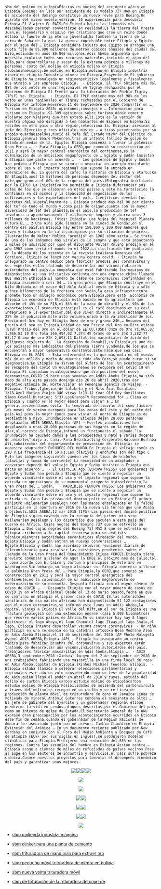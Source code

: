
```
sbm del molino en etiopíaEfectos en boeing del accidente aéreo en Etiopía Boeing: en líos por accidente de su modelo 737 MAX en Etiopía El accidente del domingo constituye un nuevo revés para Boeing.Un aparato del mismo modelo,versión. 10 experiencias para descubrir Etiopía El Viajero EL PAÍS En Etiopía hasta las leyendas más descabelladas parecen convertirse en realidad.Es la tierra del Preste Juan,el legendario y esquivo rey cristiano que creó un reino donde estaba la fuente de la eterna juventud.Es también la tierra de la reina de Saba,de la que. La guerra improbable entre Etiopía y Egipto por el agua del … Etiopía considera injusto que Egipto se arrogue una cuota fija de 55.000 millones de metros cúbicos anuales del caudal del Nilo,estimado en unos 80.000 millones.Adis Abeba argumenta que necesita explotar todos sus recursos naturales,incluida el agua del Nilo,para desarrollarse y sacar de la extrema pobreza a millones de personas. costo del molino en etiopía molino en Etiopía clubcaninmessancy.be molino en Etiopía.molino en Etiopía industria minera en etiopia Industria minera en Etiopía,Proyecto de,El gobierno de Etiopía ha promulgado un régimenpetitivo legalmente y fiscalmente que atrajo a las empresas Etiopía.  · Etiopía. El TPLF obtiene más del 98% de los votos en unas regionales en Tigray rechazadas por el Gobierno de Etiopía El Frente para la Liberación del Pueblo Tigray (TPLF) se. Etiopía.  · Etiopía. El TPLF obtiene más del 98% de los votos en unas regionales en Tigray rechazadas por el Gobierno de Etiopía Por Infobae Newsroom 11 de Septiembre de 2020 Compartir en … Turismo en Etiopía 2020: opiniones,consejos e … Información para turismo en Etiopía: 92.309 opiniones sobre turismo,dónde comer y alojarse por viajeros que han estado allí.Esta es la versión de nuestra página web dirigida a los hablantes de Español en España.Si resides en otro país u otra región,selecciona la. Etiopía: asesinan al jefe del Ejército y tres oficiales más en … A tiros perpetrados por su propio guardaespaldas,murió el jefe del Estado Mayor del Ejército de Etiopía,general Seare Mekonnen,tras un intento fallido de golpe de Estado,en medio de la. Egipto: Etiopía comienza a llenar la polémica Gran Presa …  · Para Etiopía,la GERD,que comenzó su construcción en 2011 y será la mayor central energética del continente,es la culminación de un ambicioso megaproyecto de … Egipto y Sudán insisten a Etiopía que pacte un acuerdo …  · Los gobiernos de Egipto y Sudán han pedido a Etiopía que se siente a negociar un acuerdo vinculante sobre el uso y el impacto regional que supone la entrada en operaciones de. La guerra del café: la historia de Etiopía y Starbucks En Etiopía,unos 15 millones de personas dependen del sector del café,que genera el 60% de la riqueza del país.(Fotografía facilitada por la EIPO) La Iniciativa ha permitido a Etiopía diferenciar sus cafés de los que se elaboran en otros países y esto ha fortalecido la confianza en sí mismos y la capacidad de negociación de los cultivadores y los exportadores del país. Científicos develan los secretos del superalimento de … Etiopía produce más del 90 por ciento del tef de todo el mundo y,como país de origen,cuenta con la mayor diversidad de tef del planeta.En el país,la producción de tef involucra a aproximadamente 7 millones de hogares y abarca unos 3 millones de hectáreas. Fotos: Etiopía: Los hijos del hospital Planeta Futuro EL … 2 Una niña pide limosna en la ciudad de Gondar,en el centro del país.En Etiopía hay entre 150.000 y 200.000 menores que viven y trabajan en la calle,obligados por su situación de pobreza. Ilustración de Walter Molino "predijo" en 1962 cómo sería … Se trata de una de las imágenes más virales de la semana y que está impactando a miles de usuarios por cómo el dibujante Walter Molino predijo en el año 1962 cómo sería el mundo en el 2022.La ilustración fue publicada en la década de los sesenta en la revista italiana Domenica del Corriere. Etiopía se lanza por vacuna contra covid  · Etiopía ha inaugurado un centro médico para fabricar pruebas del coronavirus y sus expertos están tratando de desarrollar una vacuna,indicaron autoridades del país.La compañía que está fabricando los equipos de diagnósticos es una iniciativa conjunta con una empresa china llamada BGI Health Ethiopia.El número de casos de coronavirus confirmados en Etiopía asciende a casi 64 … La gran presa que Etiopía construye en el Nilo Ubicada en el cauce del Nilo Azul,al oeste de Etiopía y a sólo quince kilómetros de la frontera con Sudán,la gran infraestructura promete todo un milagro económico para Etiopía,pero está. Economía de Etiopía La economía de Etiopía está basada en la agricultura que absorbe el 45% de su PIB,el 85% de la mano de obra[8] y el 90% de las exportaciones.El producto principal es el café destinado en su casi integridad a la exportación,del que viven directa o indirectamente el 25% de la población.Este alto volumen,unido a la variabilidad de los. Precio del Oro hoy en Etiopía Onza de oro y gramo 24K,… Resumen del precio del oro en Etiopía Unidad de oro Precio del Oro en Birr etíope (ETB) Precio del Oro en el dólar de EE.UU.(USD) Onza de Oro 71,065.07 1,966.53 10 Oro Tola 266,494.02 7,374.49 Gramo de oro 24K 2,282.77 63.17 Gramo de oro 22K 2,093.11 Dallol,los manantiales de ácido del peligroso desierto de … La depresión de Danakil,en Etiopía,es uno de los paisajes más inhóspitos del planeta Tierra y,además,de los que se encuentran a mayor temperatura constante.Esto hace que sea casi. Etiopía en EL PAÍS  · Esta enfermedad es la que más mata en el mundo: más de un millón y medio de muertes cada año.Pero,se puede curar si se diagnostica.En Etiopía se sirven del olfato de los. Un ecuatoguineano se recupera del Covid Un ecuatoguineano se recupera del Covid 19 en Etiopía El ciudadano ecuatoguineano que dio positivo del nuevo coronavirus,COVID 19 hace unas semanas en Addis Abeba Etiopia,ha sido dado de alta este pasado domingo día 26 de abril 2020,tras dar negativo Etiopía del Norte.Viajar en Femenino agencia de viajes  · Etiopía: Tribus,Iglesias de Lalibela y el Nilo Azul Duration: 1:13.Azul Marino Viajes 846 views 1:13 12 Year Old Boy Humiliates Simon Cowell Duration: 5:37.LosGranosTV Recommended for … Clima en Etiopía y cuándo es la mejor época para viajar a … En general,recomendamos evitar la temporada de lluvias así como también los meses de verano europeos para las zonas del este y del oeste del país.Así pues,la mejor época para viajar al norte de Etiopía es de septiembre a mayo. Inundaciones en Etiopía dejan 20.000 personas desplazadas ADÍS ABEBA,Etiopía (AP) — Fuertes inundaciones han desplazado a unas 20.000 personas de sus hogares en la región de Afar,al noreste de Etiopía,informó un funcionario el sábado.“La inundación ha causado daños a las propiedades y mató a varias docenas de animales”,dijo al canal Fana Broadcasting Corporate,Kulsuma Burhaba Ali,subdirector del departamento de prevención de. Etiopía: se necesita adaptador? ENCHUFES DEL MUNDO En Etiopía el voltaje común es 220 V.La frecuencia es 50 Hz.Las clavijas y enchufes son del tipo C F.En las imágenes siguientes pueden ver los tipos de enchufes (clavijas y tomas de corriente).La necesidad de un adaptador o conversor depende del voltaje Egipto y Sudán insisten a Etiopía que pacte un acuerdo …  · El Cairo,16 Ago.(EUROPA PRESS) Los gobiernos de Egipto y Sudán han pedido a Etiopía que se siente a negociar un acuerdo vinculante sobre el uso y el impacto regional que supone la entrada en operaciones de su monumental proyecto hidroeléctrico,la Gran Presa del … Sudán.  · MADRID,16 (EUROPA PRESS) Los gobiernos de Egipto y Sudán han pedido a Etiopía que se siente a negociar un acuerdo vinculante sobre el uso y el impacto regional que supone la entrada en. Caen las piezas del dominó político en Etiopía El primer ministro Hailemariam Desalegn (con las manos entelazadas en la falda) participa en la apertura en 2016 de la nueva vía férrea que une Ababa y Djibouti.ADÍS ABEBA,12 mar 2018 (IPS) Las piezas del dominó político de Etiopía siguen cayendo con la renuncia del primer ministro Hailemariam Desalegn y los disturbios que sacuden a este país del Cuerno de África. Cajas negras del Boeing 737 que se estrelló en Etiopía … Dos cajas negras del Boeing 737 MAX 8 que se estrelló en Etiopía arribaron a la capital francesa para un análisis técnico,mientras autoridades aeronáuticas alrededor del mundo. Egipto,Etiopía y Sudán entran en nuevas conversaciones … Egipto,Etiopía y Sudán han acordado celebrar reuniones diarias de teleconferencia para resolver las cuestiones pendientes sobre el llenado de la Gran Presa del Renacimiento Etíope (ERGE).Etiopía tiene previsto comenzar a llenar de agua la ERGE el próximo mes de julio,tal y como acordó con El Cairo y Jartum a principios de este año en Washington.Sin embargo,no logró alcanzar un. Etiopía comienza a llenar la polémica Gran Presa del … Para Etiopía,la GERD,que comenzó su construcción en 2011 y será la mayor central energética del continente,es la culminación de un ambicioso megaproyecto de modernización de su economía. Despunta Etiopía con el mayor número de casos de COVID …  · Despunta Etiopía con el mayor número de casos de COVID 19 en África Oriental Desde el 13 de marzo pasado,fecha en que se confirmó en Etiopía el primer caso de COVID 19,las autoridades sanitarias de esa nación africana han diagnosticado 51 122 contagiados con el nuevo coronavirus,se informó este lunes en Addis Abeba,la capital Viajes a Etiopía El Valle del Rift,en el sur de Etiopía,es una fractura geológica con una extensión enorme (casi 5.000 kilómetros) que recorre varios países de África.En su interior hay hay 8 lagos distintos: el lago Abaya,el lago Chamo,el lago Ziway,el lago Shala,el lago. Etiopía intenta desarrollar vacuna contra coronavirus  · Un niño participa en una ceremonia en la catedral ortodoxa Bole Medhane Alem en Adis Abeba,Etiopía,el 11 de septiembre del 2020.(AP Photo Mulugeta Ayene) ADIS ABEBA,Etiopía (AP) — Etiopía ha inaugurado un centro médico para fabricar pruebas del coronavirus y sus expertos están tratando de desarrollar una vacuna,indicaron autoridades del país. Trabajadores fabrican mascarillas en Adís Abeba,Etiopía …  · ADIS ABEBA,3 septiembre,2020 (Xinhua) Imagen del 2 de septiembre de 2020 de una trabajadora fabricando una mascarilla en una firma local de ropa en Adís Abeba,capital de Etiopía.(Xinhua Michael Tewelde) Etiopía.  · Etiopía estaba llamada a celebrar elecciones parlamentarias y regionales este año,un voto considerado como un test de la popularidad de Abiy,quien llegó al poder en abril de 2018 y cuyas. estudio del molino de carbón Etiopía carbon estudio molino de etiopiacarbon estudio molino de etiopia Posibilidades de molienda del carbóncircula a través del molino se recogen en un ciclón y se re Línea de producción de planta móvil de trituradora de cono en Jamaica Línea de molienda de mineral António Guterres condena el asesinato de altos … El jefe de gabinete del Ejército y un gobernador regional etíope perdieron la vida en sendos ataques descritos por el Gobierno del país como un intento de golpe de Estado.El Secretario General de la ONU expresó gran preocupación por los acontecimientos ocurridos en Etiopía este fin de semana,cuando el gobernador de la Región Nacional de Amhara fue asesinado junto con un asesor. Cambio Climático en Etiopía: Extinción del Arábica … En un documento reciente publicado por Kew Gardens en conjunto con el Foro del Medio Ambiente y Bosques de Café de Etiopía (ECFF por sus siglas en inglés),se produjeron modelos climáticos para Etiopía.Predijeron una reducción del 65% en las regiones. Contra las secuelas del hambre en Etiopía Acción contra … Etiopía acoge a cientos de miles de refugiados de países vecinos.Pese al auge en los sectores de industria y servicios,el país sufre pobreza crónica.Conoce nuestros proyectos para fomentar el desempeño económico del país y garantizar unas mejores 
```

<div align="center">

<a href="https://es-mill.shibang-china.com/github&k=sbm+del+molino+en+etiop%C3%ADa"><img src="https://static.shibang-china.com/es/mill/index.jpg"></a><a href="https://es-mill.shibang-china.com/materials.htmlgithub&k=sbm+del+molino+en+etiop%C3%ADa"><img src="https://static.shibang-china.com/es/mill/materials.jpg"></a><a href="https://es-mill.shibang-china.com/about.htmlgithub&k=sbm+del+molino+en+etiop%C3%ADa"><img src="https://static.shibang-china.com/es/mill/about.jpg"></a><a href="https://es-mill.shibang-china.com/contact.htmlgithub&k=sbm+del+molino+en+etiop%C3%ADa"><img src="https://static.shibang-china.com/es/mill/contact.jpg"></a>

<a href="https://es-mill.shibang-china.com/github&k=sbm+del+molino+en+etiop%C3%ADa"><img src="https://static.shibang-china.com/es/mill/banner.jpg"></a>

<a href="https://swt.shibang-china.com/github&k=sbm+del+molino+en+etiop%C3%ADa"><img src="https://static.shibang-china.com/es/mill/chat.jpg"></a>

<a href="https://es-mill.shibang-china.com/products/vertical-roller-mill.htmlgithub&k=sbm+del+molino+en+etiop%C3%ADa"><img src="https://static.shibang-china.com/es/mill/vertical.jpg"></a><a href="https://es-mill.shibang-china.com/products/raymond-mill.htmlgithub&k=sbm+del+molino+en+etiop%C3%ADa"><img src="https://static.shibang-china.com/es/mill/raymond.jpg"></a>

<a href="https://es-mill.shibang-china.com/products/ultrafine-grinding-mill.htmlgithub&k=sbm+del+molino+en+etiop%C3%ADa"><img src="https://static.shibang-china.com/es/mill/ultrafine.jpg"></a><a href="https://es-mill.shibang-china.com/products/trapezium-grinding-mill.htmlgithub&k=sbm+del+molino+en+etiop%C3%ADa"><img src="https://static.shibang-china.com/es/mill/trapezium.jpg"></a>

<a href="https://es-mill.shibang-china.com/products/ball-mill.htmlgithub&k=sbm+del+molino+en+etiop%C3%ADa"><img src="https://static.shibang-china.com/es/mill/ball.jpg"></a><a href="https://es-mill.shibang-china.com/products/hammer-mill.htmlgithub&k=sbm+del+molino+en+etiop%C3%ADa"><img src="https://static.shibang-china.com/es/mill/hammer.jpg"></a>

<a href="https://swt.shibang-china.com/github&k=sbm+del+molino+en+etiop%C3%ADa"><img src="https://static.shibang-china.com/es/mill/case.jpg"></a>

</div>


* [sbm molienda industrial máquina](sbm%20molienda%20industrial%20m%C3%A1quina.md)

* [sbm clínker para una planta de cemento](sbm%20cl%C3%ADnker%20para%20una%20planta%20de%20cemento.md)

* [sbm trituradora de mandíbula para extraer oro](sbm%20trituradora%20de%20mand%C3%ADbula%20para%20extraer%20oro.md)

* [sbm pequeño móvil trituradora de piedra en bolivia](sbm%20peque%C3%B1o%20m%C3%B3vil%20trituradora%20de%20piedra%20en%20bolivia.md)

* [sbm nueva venta trituradora móvil](sbm%20nueva%20venta%20trituradora%20m%C3%B3vil.md)

* [sbm de trituración de la trituradora de cono de](sbm%20de%20trituraci%C3%B3n%20de%20la%20trituradora%20de%20cono%20de.md)